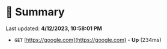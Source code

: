 # 📖 Summary
Last updated: **4/12/2023, 10:58:01 PM**

- `GET` [https://google.com](https://google.com) - **Up** (234ms)
